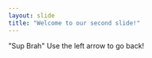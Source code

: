 ```yaml
---
layout: slide
title: "Welcome to our second slide!"
---
```

"Sup Brah"
Use the left arrow to go back!
